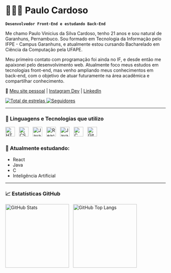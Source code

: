 # 👨🏻‍💻 Paulo Cardoso

**`Desenvolvedor Front-End e estudando Back-End`**

Me chamo Paulo Vinicius da Silva Cardoso, tenho 21 anos e sou natural de Garanhuns, Pernambuco. Sou formado em Tecnologia da Informação pelo IFPE - Campus Garanhuns, e atualmente estou cursando Bacharelado em Ciência da Computação pela UFAPE. 

Meu primeiro contato com programação foi ainda no IF, e desde então me apaixonei pelo desenvolvimento web. Atualmente foco meus estudos em tecnologias front-end, mas venho ampliando meus conhecimentos em back-end, com o objetivo de atuar futuramente na área acadêmica e compartilhar conhecimento.

🔗 [Meu site pessoal](https://paulo-cardoso.netlify.app/) | [Instagram Dev](https://www.instagram.com/devcardoso_/) | [LinkedIn](https://www.linkedin.com/in/paulocardos0/)

<p align="left">
    <a href="https://github.com/PauloCardos0?tab=repositories&sort=stargazers">
        <img 
            alt="Total de estrelas" 
            title="Total de estrelas GitHub" 
            src="https://custom-icon-badges.demolab.com/github/stars/PauloCardos0?color=55960c&style=for-the-badge&labelColor=488207&logo=star&label=estrelas"
        />
    </a>
    <a href="https://github.com/PauloCardos0?tab=followers">
        <img 
            alt="Seguidores" 
            title="Me siga no GitHub" 
            src="https://custom-icon-badges.demolab.com/github/followers/PauloCardos0?color=236ad3&labelColor=1155ba&style=for-the-badge&logo=github&label=Seguidores&logoColor=white"
        />
    </a>
</p>

---

### 🧠 Linguagens e Tecnologias que utilizo

<img align="left" alt="HTML" title="HTML" width="30px" style="padding-right: 10px;" src="https://cdn.jsdelivr.net/gh/devicons/devicon@latest/icons/html5/html5-original.svg" />
<img align="left" alt="CSS" title="CSS" width="30px" style="padding-right: 10px;" src="https://cdn.jsdelivr.net/gh/devicons/devicon@latest/icons/css3/css3-original.svg" />
<img align="left" alt="JavaScript" title="JavaScript" width="30px" style="padding-right: 10px;" src="https://cdn.jsdelivr.net/gh/devicons/devicon@latest/icons/javascript/javascript-original.svg" />
<img align="left" alt="React" title="React" width="30px" style="padding-right: 10px;" src="https://cdn.jsdelivr.net/gh/devicons/devicon@latest/icons/react/react-original.svg" />
<img align="left" alt="Java" title="Java" width="30px" style="padding-right: 10px;" src="https://cdn.jsdelivr.net/gh/devicons/devicon@latest/icons/java/java-original.svg" />
<img align="left" alt="C" title="C" width="30px" style="padding-right: 10px;" src="https://cdn.jsdelivr.net/gh/devicons/devicon@latest/icons/c/c-original.svg" />
<img align="left" alt="Git" title="Git" width="30px" style="padding-right: 10px;" src="https://cdn.jsdelivr.net/gh/devicons/devicon@latest/icons/git/git-original.svg" />
<br/>
<br/>

### 🚀 Atualmente estudando:
- React
- Java
- C
- Inteligência Artificial

---

### 📈 Estatísticas GitHub

<p>
  <img align="left" alt="GitHub Stats" height="200" style="padding-right: 10px;" src="https://github-readme-stats.vercel.app/api?username=PauloCardos0&show_icons=true&theme=tokyonight&include_all_commits=true&locale=pt-br" />

  <img align="left" alt="GitHub Top Langs" height="200" src="https://github-readme-stats.vercel.app/api/top-langs/?username=PauloCardos0&theme=tokyonight&layout=compact&custom_title=Tecnologias&langs_count=9" />
</p>

<br/><br/><br/><br/><br/><br/><br/><br/><br/>

